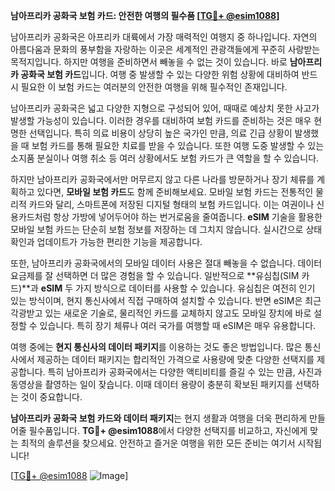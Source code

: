 **남아프리카 공화국 보험 카드: 안전한 여행의 필수품 [[TG💪+ @esim1088](https://t.me/s/esim1088)]**

남아프리카 공화국은 아프리카 대륙에서 가장 매력적인 여행지 중 하나입니다. 자연의 아름다움과 문화의 풍부함을 자랑하는 이곳은 세계적인 관광객들에게 꾸준히 사랑받는 목적지입니다. 하지만 여행을 준비하면서 빼놓을 수 없는 것이 있습니다. 바로 **남아프리카 공화국 보험 카드**입니다. 여행 중 발생할 수 있는 다양한 위험 상황에 대비하여 반드시 필요한 이 보험 카드는 여러분의 안전한 여행을 위해 필수적인 존재입니다.

남아프리카 공화국은 넓고 다양한 지형으로 구성되어 있어, 때때로 예상치 못한 사고가 발생할 가능성이 있습니다. 이러한 경우를 대비하여 보험 카드를 준비하는 것은 매우 현명한 선택입니다. 특히 의료 비용이 상당히 높은 국가인 만큼, 의료 긴급 상황이 발생했을 때 보험 카드를 통해 필요한 치료를 받을 수 있습니다. 또한 여행 도중 발생할 수 있는 소지품 분실이나 여행 취소 등 여러 상황에서도 보험 카드가 큰 역할을 할 수 있습니다.

하지만 남아프리카 공화국에서만 머무르지 않고 다른 나라를 방문하거나 장기 체류를 계획하고 있다면, **모바일 보험 카드**도 함께 준비해보세요. 모바일 보험 카드는 전통적인 물리적 카드와 달리, 스마트폰에 저장된 디지털 형태의 보험 카드입니다. 이는 여권이나 신용카드처럼 항상 가방에 넣어두어야 하는 번거로움을 줄여줍니다. **eSIM** 기술을 활용한 모바일 보험 카드는 단순히 보험 정보를 저장하는 데 그치지 않습니다. 실시간으로 상태 확인과 업데이트가 가능한 편리한 기능을 제공합니다.

또한, 남아프리카 공화국에서의 모바일 데이터 사용은 절대 빼놓을 수 없습니다. 데이터 요금제를 잘 선택하면 더 많은 경험을 할 수 있습니다. 일반적으로 **유심칩(SIM 카드)**과 **eSIM** 두 가지 방식으로 데이터를 사용할 수 있습니다. 유심칩은 여전히 인기 있는 방식이며, 현지 통신사에서 직접 구매하여 설치할 수 있습니다. 반면 eSIM은 최근 각광받고 있는 새로운 기술로, 물리적인 카드를 교체하지 않고도 모바일 장치에 바로 설정할 수 있습니다. 특히 장기 체류나 여러 국가를 여행할 때 eSIM은 매우 유용합니다.

여행 중에는 **현지 통신사의 데이터 패키지**를 이용하는 것도 좋은 방법입니다. 많은 통신사에서 제공하는 데이터 패키지는 합리적인 가격으로 사용량에 맞춘 다양한 선택지를 제공합니다. 특히 남아프리카 공화국에서는 다양한 액티비티를 즐길 수 있는 만큼, 사진과 동영상을 촬영하는 일이 잦습니다. 이때 데이터 용량이 충분히 확보된 패키지를 선택하는 것이 중요합니다.

**남아프리카 공화국 보험 카드와 데이터 패키지**는 현지 생활과 여행을 더욱 편리하게 만들어줄 필수품입니다. **TG💪+ @esim1088**에서 다양한 선택지를 비교하고, 자신에게 맞는 최적의 솔루션을 찾으세요. 안전하고 즐거운 여행을 위한 모든 준비는 여기서 시작됩니다! 

[[TG💪+ @esim1088](https://t.me/s/esim1088) ![Image](https://i.postimg.cc/Y0z9fWf4/image.png)]